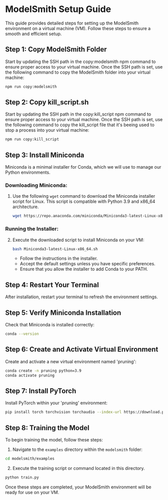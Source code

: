 # ModelSmith Setup Guide

This guide provides detailed steps for setting up the ModelSmith environment on a virtual machine (VM). Follow these
steps to ensure a smooth and efficient setup.

## Step 1: Copy ModelSmith Folder

Start by updating the SSH path in the copy:modelsmith npm command to ensure proper access to your virtual machine. Once
the SSH path is set, use the following command to copy the ModelSmith folder into your virtual machine:

```bash
npm run copy:modelsmith
```

## Step 2: Copy kill_script.sh

Start by updating the SSH path in the copy:kill_script npm command to ensure proper access to your virtual machine. Once
the SSH path is set, use the following command to copy the kill_script file that it's beeing used to stop a process into
your virtual machine:

```bash
npm run copy:kill_script
```

## Step 3: Install Miniconda

Miniconda is a minimal installer for Conda, which we will use to manage our Python environments.

### Downloading Miniconda:

1. Use the following `wget` command to download the Miniconda installer script for Linux. This script is compatible with
   Python 3.9 and x86_64 architecture.

   ```bash
   wget https://repo.anaconda.com/miniconda/Miniconda3-latest-Linux-x86_64.sh
   ```

### Running the Installer:

2. Execute the downloaded script to install Miniconda on your VM:

   ```bash
   bash Miniconda3-latest-Linux-x86_64.sh
   ```

   - Follow the instructions in the installer.
   - Accept the default settings unless you have specific preferences.
   - Ensure that you allow the installer to add Conda to your PATH.

## Step 4: Restart Your Terminal

After installation, restart your terminal to refresh the environment settings.

## Step 5: Verify Miniconda Installation

Check that Miniconda is installed correctly:

```bash
conda --version
```

## Step 6: Create and Activate Virtual Environment

Create and activate a new virtual environment named 'pruning':

```bash
conda create -n pruning python=3.9
conda activate pruning
```

## Step 7: Install PyTorch

Install PyTorch within your 'pruning' environment:

```bash
pip install torch torchvision torchaudio --index-url https://download.pytorch.org/whl/cu118
```

## Step 8: Training the Model

To begin training the model, follow these steps:

1. Navigate to the `examples` directory within the `modelsmith` folder:

```bash
cd modelsmith/examples
```

2. Execute the training script or command located in this directory.

```bash
python train.py
```

Once these steps are completed, your ModelSmith environment will be ready for use on your VM.
